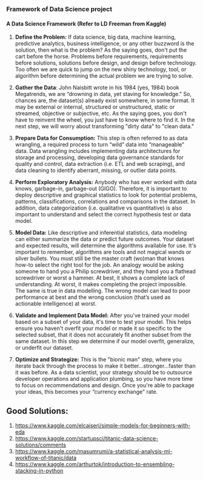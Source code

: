 ### Framework of Data Science project

#### A Data Science Framework (Refer to LD Freeman from Kaggle)
1. __Define the Problem:__ If data science, big data, machine learning, predictive analytics, business intelligence, or any other buzzword is the solution, then what is the problem? As the saying goes, don't put the cart before the horse. Problems before requirements, requirements before solutions, solutions before design, and design before technology. Too often we are quick to jump on the new shiny technology, tool, or algorithm before determining the actual problem we are trying to solve.

2. __Gather the Data__: John Naisbitt wrote in his 1984 (yes, 1984) book Megatrends, we are “drowning in data, yet staving for knowledge." So, chances are, the dataset(s) already exist somewhere, in some format. It may be external or internal, structured or unstructured, static or streamed, objective or subjective, etc. As the saying goes, you don't have to reinvent the wheel, you just have to know where to find it. In the next step, we will worry about transforming "dirty data" to "clean data."

3. __Prepare Data for Consumption:__ This step is often referred to as data wrangling, a required process to turn “wild” data into “manageable” data. Data wrangling includes implementing data architectures for storage and processing, developing data governance standards for quality and control, data extraction (i.e. ETL and web scraping), and data cleaning to identify aberrant, missing, or outlier data points.

4. __Perform Exploratory Analysis:__ Anybody who has ever worked with data knows, garbage-in, garbage-out (GIGO). Therefore, it is important to deploy descriptive and graphical statistics to look for potential problems, patterns, classifications, correlations and comparisons in the dataset. In addition, data categorization (i.e. qualitative vs quantitative) is also important to understand and select the correct hypothesis test or data model.

5. __Model Data:__ Like descriptive and inferential statistics, data modeling can either summarize the data or predict future outcomes. Your dataset and expected results, will determine the algorithms available for use. It's important to remember, algorithms are tools and not magical wands or silver bullets. You must still be the master craft (wo)man that knows how-to select the right tool for the job. An analogy would be asking someone to hand you a Philip screwdriver, and they hand you a flathead screwdriver or worst a hammer. At best, it shows a complete lack of understanding. At worst, it makes completing the project impossible. The same is true in data modelling. The wrong model can lead to poor performance at best and the wrong conclusion (that’s used as actionable intelligence) at worst.

6. __Validate and Implement Data Model:__ After you've trained your model based on a subset of your data, it's time to test your model. This helps ensure you haven't overfit your model or made it so specific to the selected subset, that it does not accurately fit another subset from the same dataset. In this step we determine if our model overfit, generalize, or underfit our dataset.

7. __Optimize and Strategize:__ This is the "bionic man" step, where you iterate back through the process to make it better...stronger...faster than it was before. As a data scientist, your strategy should be to outsource developer operations and application plumbing, so you have more time to focus on recommendations and design. Once you're able to package your ideas, this becomes your “currency exchange" rate.


## Good Solutions:
1. https://www.kaggle.com/elcaiseri/simple-models-for-beginners-with-eda
2. https://www.kaggle.com/startupsci/titanic-data-science-solutions/comments
3. https://www.kaggle.com/masumrumi/a-statistical-analysis-ml-workflow-of-titanic/data
4. https://www.kaggle.com/arthurtok/introduction-to-ensembling-stacking-in-python


